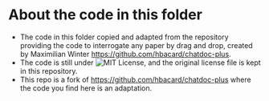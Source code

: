 # About the code in this folder

- The code in this folder copied and adapted from the repository providing the code to interrogate any paper by drag and drop, created by Maximilian Winter <https://github.com/hbacard/chatdoc-plus>.
- The code is still under ![MIT License](https://github.com/hbacard/chatdoc-plus/blob/main/LICENCE), and the original license file is kept in this repository.
- This repo is a fork of <https://github.com/hbacard/chatdoc-plus> where the code you find here is an adaptation.
